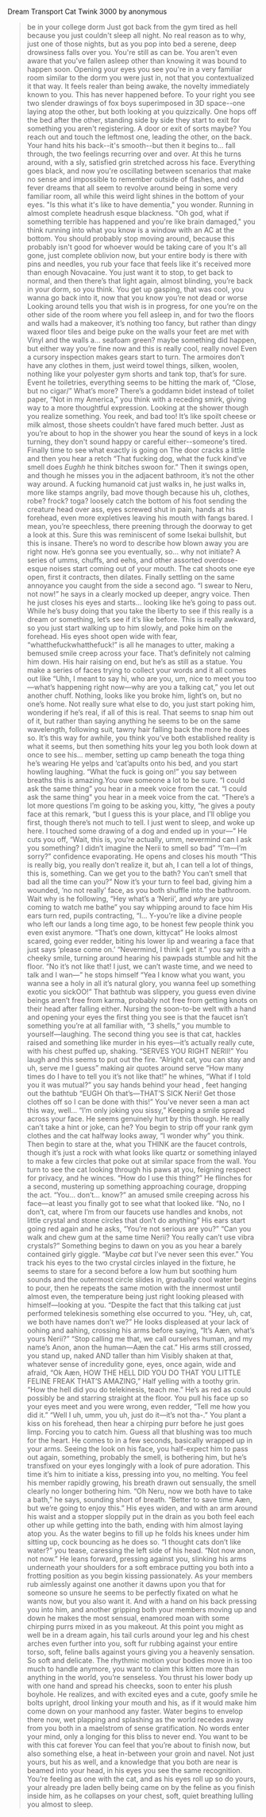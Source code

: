 Dream Transport Cat Twink 3000 by anonymous

>be in your college dorm
>Just got back from the gym tired as hell because you just couldn't sleep all night.
>No real reason as to why, just one of those nights, but as you pop into bed a serene, deep drowsiness falls over you.
>You're still as can be. You aren't even aware that you've fallen asleep other than knowing it was bound to happen soon.
>Opening your eyes you see you're in a very familiar room similar to the dorm you were just in, not that you contextualized it that way.
>It feels realer than being awake, the novelty immediately known to you. This has never happened before.
>To your right you see two slender drawings of fox boys superimposed in 3D space--one laying atop the other, but both looking at you quizzically.
>One hops off the bed after the other, standing side by side they start to exit for something you aren't registering. A door or exit of sorts maybe?
>You reach out and touch the leftmost one, leading the other, on the back.
>Your hand hits his back--it's smooth--but then it begins to... fall through, the two feelings recurring over and over.
>At this he turns around, with a sly, satisfied grin stretched across his face.
>Everything goes black, and now you're oscillating between scenarios that make no sense and impossible to remember outside of flashes, and odd fever dreams that all seem to revolve around being in some very familiar room, all while this weird light shines in the bottom of your eyes.
>"Is this what it's like to have dementia," you wonder. Running in almost complete headrush esque blackness. "Oh god, what if something terrible has happened and you're like brain damaged," you think running into what you know is a window with an AC at the bottom.
>You should probably stop moving around, because this probably isn't good for whoever would be taking care of you
>It's all gone, just complete oblivion now, but your entire body is there with pins and needles, you rub your face that feels like it's received more than enough Novacaine.
>You just want it to stop, to get back to normal, and then there’s that light again, almost blinding, you’re back in your dorm, so you think.
>You get up gasping, that was cool, you wanna go back into it, now that you know you’re not dead or worse
>Looking around tells you that wish is in progress, for one you’re on the other side of the room where you fell asleep in, and for two the floors and walls had a makeover, it’s nothing too fancy, but rather than dingy waxed floor tiles and beige puke on the walls your feet are met with Vinyl and the walls a... seafoam green?
>maybe something did happen, but either way you’re fine now and this is really cool, really novel
>Even a cursory inspection makes gears start to turn. The armoires don’t have any clothes in them, just weird towel things, silken, woolen, nothing like your polyester gym shorts and tank top, that’s for sure.
>Event he toiletries, everything seems to be hitting the mark of, “Close, but no cigar/” What’s more? There’s a goddamn bidet instead of toilet paper, “Not in my America,” you think with a receding smirk, giving way to a more thoughtful expression.
>Looking at the shower though you realize something. You reek, and bad too! It’s like spoilt cheese or milk almost, those sheets couldn’t have fared much better.
>Just as you’re about to hop in the shower you hear the sound of keys in a lock turning, they don't sound happy or careful either--someone's tired.
>Finally time to see what exactly is going on
>The door cracks a little and then you hear a retch “That fucking dog, what the fuck kind’ve smell does *Eughh* he think bitches swoon for.”
>Then it swings open, and though he misses you in the adjacent bathroom, it’s not the other way around.
>A fucking humanoid cat just walks in, he just walks in, more like stamps angrily, bad move though because his uh, clothes, robe? frock? toga? loosely catch the bottom of his foot sending the creature head over ass, eyes screwed shut in pain, hands at his forehead, even more expletives leaving his mouth with fangs bared.
>I mean, you’re speechless, there preening through the doorway to get a look at this. Sure this was reminiscent of some Isekai bullshit, but this is insane. There’s no word to describe how blown away you are right now.
>He’s gonna see you eventually, so... why not initiate?
>A series of umms, chuffs, and eehs, and other assorted overdose-esque noises start coming out of your mouth. The cat shoots one eye open, first it contracts, then dilates. Finally settling on the same annoyance you caught from the side a second ago.
>“I swear to Neru, not now!” he says in a clearly mocked up deeper, angry voice.
>Then he just closes his eyes and starts... looking like he’s going to pass out.
>While he’s busy doing that you take the liberty to see if this really is a dream or something, let’s see if it’s like before. This is really awkward, so you just start walking up to him slowly, and poke him on the forehead.
>His eyes shoot open wide with fear, “whatthefuckwhatthefuck!” is all he manages to utter, making a bemused smile creep across your face. That’s definitely not calming him down. His hair raising on end, but he’s as still as a statue.
>You make a series of faces trying to collect your words and it all comes out like “Uhh, I meant to say hi, who are you, um, nice to meet you too—what’s happening right now—why are you a talking cat,” you let out another chuff.
>Nothing, looks like you broke him, light’s on, but no one’s home.
>Not really sure what else to do, you just start poking him, wondering if he’s real, if all of this is real.
>That seems to snap him out of it, but rather than saying anything he seems to be on the same wavelength, following suit, tawny hair falling back the more he does so.
>It’s this way for awhile, you think you’ve both established reality is what it seems, but then something hits your leg
>you both look down at once to see his... member, setting up camp beneath the toga thing he’s wearing
>He yelps and ‘cat’apults onto his bed, and you start howling laughing. “What the fuck is going on!” you say between breaths this is amazing.You owe someone a lot to be sure.
>“I could ask the same thing” you hear in a meek voice from the cat.
>“I could ask the same thing” you hear in a meek voice from the cat.
>“There’s a lot more questions I’m going to be asking you, kitty, “he gives a pouty face at this remark, “but I guess this is your place, and I’ll oblige you first, though there’s not much to tell. I just went to sleep, and woke up here. I touched some drawing of a dog and ended up in your—”
>He cuts you off, “Wait, this is, you’re actually, umm, nevermind can I ask you something? I didn’t imagine the Nerii to smell so bad”
>“I’m—I’m sorry?” confidence evaporating. He opens and closes his mouth “This is really big, you really don’t realize it, but ah, I can tell a lot of things, this is, something. Can we get you to the bath? You can’t smell that bad all the time can you?”
>Now it’s your turn to feel bad, giving him a wounded, ‘no not really’ face, as you both shuffle into the bathroom.
>Wait why is he following, “Hey what’s a ‘Nerii’, and *why* are you coming to watch me bathe” you say whipping around to face him
>His ears turn red, pupils contracting, “I... Y-you’re like a divine people who left our lands a long time ago, to be honest few people think you even exist anymore.
>“That’s one down, kittycat” He looks almost scared, going ever redder, biting his lower lip and wearing a face that just says ‘please come on.’
>“Nevermind, I think I get it.” you say with a cheeky smile, turning around hearing his pawpads stumble and hit the floor.
>“No it’s not like that! I just, we can’t waste time, and we need to talk and I wan—” he stops himself
>“Yea I know what you want, you wanna see a holy in all it’s natural glory, you wanna feel up something exotic you sickOO!” That bathtub was slippery, you guess even divine beings aren’t free from karma, probably not free from getting knots on their head after falling either.
>Nursing the soon-to-be welt with a hand and opening your eyes the first thing you see is that the faucet isn’t something you’re at all familiar with, “3 shells,” you mumble to yourself—laughing. The second thing you see is that cat, hackles raised and something like murder in his eyes—it’s actually really cute, with his chest puffed up, shaking.
>“SERVES YOU RIGHT NERII!” You laugh and this seems to put out the fire. “Alright cat, you can stay and uh, serve me I guess” making air quotes around serve
>“How many times do I have to tell you it’s not like that!” he whines, “What if I told you it was mutual?” you say hands behind your head , feet hanging out the bathtub
>“EUGH Oh that’s—THAT’S SICK Nerii! Get those clothes off so I can be done with this!” You’ve never seen a man act this way, well... “I’m only joking you sissy,” Keeping a smile spread across your face. He seems genuinely hurt by this though. He really can’t take a hint or joke, can he?
>You begin to strip off your rank gym clothes and the cat halfway looks away, “I wonder why” you think. Then begin to stare at the, what you THINK are the faucet controls, though it’s just a rock with what looks like quartz or something inlayed to make a few circles that poke out at similar space from the wall.
>You turn to see the cat looking through his paws at you, feigning respect for privacy, and he winces. “How do I use this thing?”
>He flinches for a second, mustering up something approaching courage, dropping the act. “You... don’t... know?” an amused smile creeping across his face—at least you finally got to see what that looked like. “No, no I don’t, cat, where I’m from our faucets use handles and knobs, not little crystal and stone circles that don’t do anything” His ears start going red again and he asks, “You’re not serious are you?”
>“Can you walk and chew gum at the same time Nerii? You really can’t use vibra crystals?” Something begins to dawn on you as you hear a barely contained girly giggle. “Maybe *cat* but I’ve never seen this ever.”
>You track his eyes to the two crystal circles inlayed in the fixture, he seems to stare for a second before a low hum but soothing hum sounds and the outermost circle slides in, gradually cool water begins to pour, then he repeats the same motion with the innermost until almost even, the temperature being just right looking pleased with himself—looking at you.
>“Despite the fact that this talking cat just performed telekinesis something else occurred to you. “Hey, uh, cat, we both have names don’t we?” He looks displeased at your lack of oohing and aahing, crossing his arms before saying, “It’s Aæn, what’s yours Nerii?” “Stop calling me that, we call ourselves human, and my name’s Anon, anon the human—Aæn the cat.”
>His arms still crossed, you stand up, naked AND taller than him
>Visibly shaken at that, whatever sense of incredulity gone, eyes, once again, wide and afraid, “Ok Aæn, HOW THE HELL DID YOU DO THAT YOU LITTLE FELINE FREAK THAT’S AMAZING,” Half yelling with a toothy grin. “How the hell did you do telekinesis, teach me.”
>He’s as red as could possibly be and starring straight at the floor. You pull his face up so your eyes meet and you were wrong, even redder, “Tell me how you did it.”
>“Well I uh, umm, you uh, just do it—it’s not tha-.” You plant a kiss on his forehead, then hear a chirping purr before he just goes limp. Forcing you to catch him. Guess all that blushing was too much for the heart.
>He comes to in a few seconds, basically wrapped up in your arms. Seeing the look on his face, you half-expect him to pass out again, something, probably the smell, is bothering him, but he’s transfixed on your eyes longingly with a look of pure adoration.
>This time it’s him to initiate a kiss, pressing into you, no melting. You feel his member rapidly growing, his breath drawn out sensually, the smell clearly no longer bothering him.
>“Oh Neru, now we both have to take a bath,” he says, sounding short of breath. “Better to save time Aæn, but we’re going to enjoy this.” His eyes widen, and with an arm around his waist and a stopper sloppily put in the drain as you both feel each other up while getting into the bath, ending with him almost laying atop you.
>As the water begins to fill up he folds his knees under him sitting up, cock bouncing as he does so. “I thought cats don’t like water?” you tease, caressing the left side of his head. “Not now anon, not now.”
>He leans forward, pressing against you, slinking his arms underneath your shoulders for a soft embrace putting you both into a frotting position as you begin kissing passionately.
>As your members rub aimlessly against one another it dawns upon you that for someone so unsure he seems to be perfectly fixated on what he wants now, but you also want it.
>And with a hand on his back pressing you into him, and another gripping both your members moving up and down he makes the most sensual, enamored moan with some chirping purrs mixed in as you makeout.
>At this point you might as well be in a dream again, his tail curls around your leg and his chest arches even further into you, soft fur rubbing against your entire torso, soft, feline balls against yours giving you a heavenly sensation. So soft and delicate.
>The rhythmic motion your bodies move in is too much to handle anymore, you want to claim this kitten more than anything in the world, you’re senseless.
>You thrust his lower body up with one hand and spread his cheecks, soon to enter his plush boyhole. He realizes, and with excited eyes and a cute, goofy smile he bolts upright, drool linking your mouth and his, as if it would make him come down on your manhood any faster.
>Water begins to envelop there now, wet plapping and splashing as the world recedes away from you both in a maelstrom of sense gratification. No words enter your mind, only a longing for this bliss to never end. You want to be with this cat forever
>You can feel that you’re about to finish now, but also something else, a heat in-between your groin and navel. Not just yours, but his as well, and a knowledge that you both are near is beamed into your head, in his eyes you see the same recognition.
>You’re feeling as one with the cat, and as his eyes roll up so do yours, your already pre laden belly being came on by the feline as you finish inside him, as he collapses on your chest, soft, quiet breathing lulling you almost to sleep.